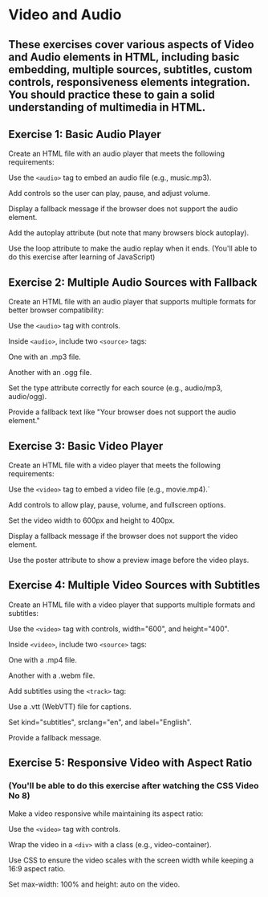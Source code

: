 # Video and Audio 

## These exercises cover various aspects of Video and Audio elements in HTML, including basic embedding, multiple sources, subtitles, custom controls, responsiveness elements integration. You should practice these to gain a solid understanding of multimedia in HTML.

## Exercise 1: Basic Audio Player
Create an HTML file with an audio player that meets the following requirements:

Use the `<audio>` tag to embed an audio file (e.g., music.mp3).

Add controls so the user can play, pause, and adjust volume.

Display a fallback message if the browser does not support the audio element.

Add the autoplay attribute (but note that many browsers block autoplay).

Use the loop attribute to make the audio replay when it ends. (You'll able to do this exercise after learning of JavaScript)

## Exercise 2: Multiple Audio Sources with Fallback
Create an HTML file with an audio player that supports multiple formats for better browser compatibility:

Use the `<audio>` tag with controls.

Inside `<audio>`, include two `<source>` tags:

One with an .mp3 file.

Another with an .ogg file.

Set the type attribute correctly for each source (e.g., audio/mp3, audio/ogg).

Provide a fallback text like "Your browser does not support the audio element."

## Exercise 3: Basic Video Player
Create an HTML file with a video player that meets the following requirements:

Use the `<video>` tag to embed a video file (e.g., movie.mp4).`

Add controls to allow play, pause, volume, and fullscreen options.

Set the video width to 600px and height to 400px.

Display a fallback message if the browser does not support the video element.

Use the poster attribute to show a preview image before the video plays.

## Exercise 4: Multiple Video Sources with Subtitles
Create an HTML file with a video player that supports multiple formats and subtitles:

Use the `<video>` tag with controls, width="600", and height="400".

Inside `<video>`, include two `<source>` tags:

One with a .mp4 file.

Another with a .webm file.

Add subtitles using the `<track>` tag:

Use a .vtt (WebVTT) file for captions.

Set kind="subtitles", srclang="en", and label="English".

Provide a fallback message.

## Exercise 5: Responsive Video with Aspect Ratio
### (You'll be able to do this exercise after watching the CSS Video No 8)
Make a video responsive while maintaining its aspect ratio:

Use the `<video>` tag with controls.

Wrap the video in a `<div>` with a class (e.g., video-container).

Use CSS to ensure the video scales with the screen width while keeping a 16:9 aspect ratio.

Set max-width: 100% and height: auto on the video.



